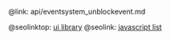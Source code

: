 @link: api/eventsystem_unblockevent.md

@seolinktop: [ui library](https://webix.com)
@seolink: [javascript list](https://webix.com/widget/list/)